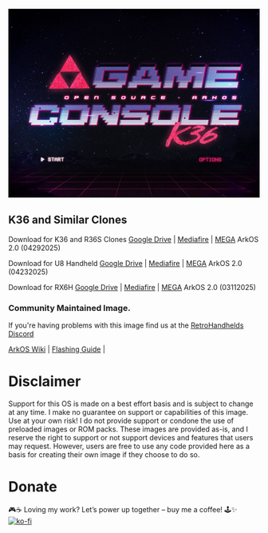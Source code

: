 ![](https://raw.githubusercontent.com/AeolusUX/ArkOS-K36/refs/heads/main/purple.bmp)

## K36 and Similar Clones

Download for K36 and R36S Clones [Google Drive](https://drive.google.com/file/d/1GRBk7kGe22DilZiJlWOBtBm2jgtob4qF/view?usp=drive_link) | [Mediafire](https://www.mediafire.com/file/zzznhoq308i5nvi/ArkOS_K36_v2.0_02212025.img.xz/file) | [MEGA](https://mega.nz/file/Us4THZqQ#oIJdAxfh3PVOvuWvFXl7a8Pqno1KOcLRaYGboi0OK_4) ArkOS 2.0 (04292025)

<!-- Download for K36S [Google Drive]() | [Mediafire]() | [MEGA]() ArkOS 2.0 ()

Download for R36 Pro [Google Drive]() | [Mediafire]() | [MEGA]() ArkOS 2.0 ()

Download for R36 Max [Google Drive]() | [Mediafire]() | [MEGA]() ArkOS 2.0 () -->

Download for U8 Handheld [Google Drive](https://drive.google.com/file/d/1xpByPJJhKn7TOQxCrALWYDLdygdTyR6H/view?usp=drive_link) | [Mediafire](https://www.mediafire.com/file/8wqjegrjmmj0v53/ArkOS_U8_v2.0_02212025.img.xz/file) | [MEGA](https://mega.nz/file/KKAUTBID#tFQReBbI7YyFEMQaPC4ZyHWgXZ9jsQp6qcBHrapo7M4) ArkOS 2.0 (04232025)

Download for RX6H [Google Drive](https://drive.google.com/file/d/1Co_MGen388ubQ4jEXiy6kRYPsap-3h1j/view?usp=drive_link) | [Mediafire](https://www.mediafire.com/file/7hzzr4t0bn7u6yc/ArkOS_RX6H_v2.0_03112025.img.xz/file) | [MEGA](https://mega.nz/file/0sxwkSKC#7DIcsVcqW6kHuK4ggPGJJ2EohBI08NqxE9tQ5Kaj0vM) ArkOS 2.0 (03112025)

### Community Maintained Image.
If you're having problems with this image find us at the [RetroHandhelds Discord](https://discord.gg/RetroHandhelds)

[ArkOS Wiki](https://github.com/christianhaitian/arkos/wiki) | [Flashing Guide](https://ko-fi.com/post/Installation-Guide-for-ArkOS-v2-0-01272024-J3J6TVPH1) |

# Disclaimer
Support for this OS is made on a best effort basis and is subject to change at any time. I make no guarantee on support or capabilities of this image. Use at your own risk! I do not provide support or condone the use of preloaded images or ROM packs. These images are provided as-is, and I reserve the right to support or not support devices and features that users may request. However, users are free to use any code provided here as a basis for creating their own image if they choose to do so.

# Donate
🎮☕ Loving my work? Let’s power up together – buy me a coffee! 🕹️✨  
[![ko-fi](https://ko-fi.com/img/githubbutton_sm.svg)](https://ko-fi.com/R5R7TMKNX)
